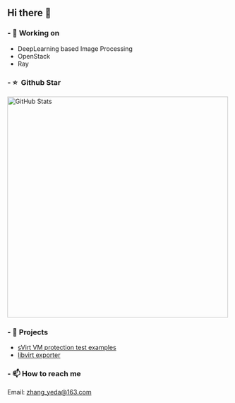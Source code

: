 ## Hi there 👋

<!--
**zhangyeda/zhangyeda** is a ✨ _special_ ✨ repository because its `README.md` (this file) appears on your GitHub profile.

Here are some ideas to get you started:

- 🔭 I’m currently working on ...
- 🌱 I’m currently learning ...
- 👯 I’m looking to collaborate on ...
- 🤔 I’m looking for help with ...
- 💬 Ask me about ...
- 📫 How to reach me: ...
- 😄 Pronouns: ...
- ⚡ Fun fact: ...
-->


### - 🔭 Working on

* DeepLearning based Image Processing 
* OpenStack
* Ray

### - ⭐️ &nbsp;Github Star

<img width="500px"  alt="GitHub Stats" src="https://github-readme-stats.vercel.app/api?username=zhangyeda&count_private=true&show_icons=true"/>


### - 🌱 Projects

* [sVirt VM protection test examples](https://github.com/zhangyeda/test-svirt)
* [libvirt exporter](https://github.com/zhangyeda/libvirt-exporter) 


### - 📫 How to reach me

Email: zhang_yeda@163.com
